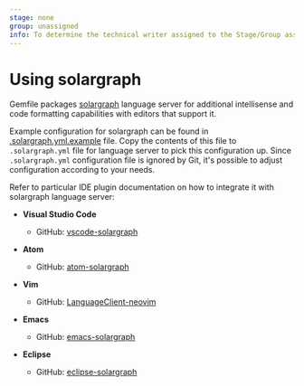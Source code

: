 ```yaml
---
stage: none
group: unassigned
info: To determine the technical writer assigned to the Stage/Group associated with this page, see https://about.gitlab.com/handbook/engineering/ux/technical-writing/#assignments
---
```


# Using solargraph

Gemfile packages [solargraph](https://github.com/castwide/solargraph) language server for additional intellisense and code formatting capabilities with editors that support it.

Example configuration for solargraph can be found in [.solargraph.yml.example](https://gitlab.com/gitlab-org/gitlab/-/blob/master/.solargraph.yml.example) file. Copy the contents of this file to `.solargraph.yml` file for language server to pick this configuration up. Since `.solargraph.yml` configuration file is ignored by Git, it's possible to adjust configuration according to your needs.

Refer to particular IDE plugin documentation on how to integrate it with solargraph language server:

- **Visual Studio Code**
  - GitHub: [vscode-solargraph](https://github.com/castwide/vscode-solargraph)

- **Atom**
  - GitHub: [atom-solargraph](https://github.com/castwide/atom-solargraph)

- **Vim**
  - GitHub: [LanguageClient-neovim](https://github.com/autozimu/LanguageClient-neovim)

- **Emacs**
  - GitHub: [emacs-solargraph](https://github.com/guskovd/emacs-solargraph)

- **Eclipse**
  - GitHub: [eclipse-solargraph](https://github.com/PyvesB/eclipse-solargraph)
